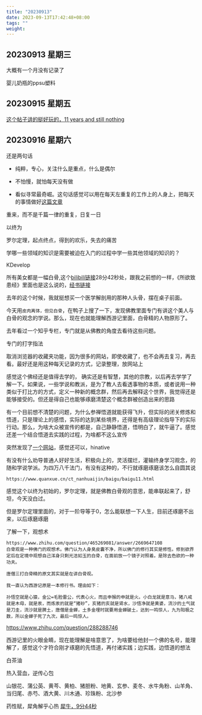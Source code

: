 ```yaml
---
title: "20230913"
date: 2023-09-13T17:42:48+08:00
tags: ""
weight: 
---
```


## 20230913 星期三

大概有一个月没有记录了

婴儿奶瓶的ppsu塑料


## 20230915 星期五

[这个帖子讲的挺好玩的，11 years and still nothing](https://www.reddit.com/r/EnglishLearning/comments/15yoi2s/11_years_and_still_nothing/)


## 20230916 星期六

还是两句话

+ 纯粹，专心，关注什么是重点，什么是偶尔

+ 不怕慢，就怕每天没有做

+ 看似寻常最奇崛。这句话感觉可以用在每天左重复的工作上的人身上，把每天的事情做好[这篇文章](https://www.fx361.cc/page/2018/0928/4292729.shtml)

重来，而不是千篇一律的重复，日复一日

以终为

罗尔定理，起点终点，得到的欢乐，失去的痛苦

学哪一些领域的知识是需要被迫在入门的过程中学一些其他领域的知识的？

KDevelop

所有美女都是一幅白骨,这个[bilibili链接](https://www.bilibili.com/video/BV1Uh4y1v79h)28分42秒处，跟我之前想的一样，《所欲致患经》里面也是这么说的，[经书链接](https://zh.wikisource.org/zh-hans/%E6%89%80%E6%AC%B2%E8%87%B4%E6%82%A3%E7%B6%93)

去年的这个时候，我就挺想买一个医学解剖用的那种人头骨，摆在桌子前面。

今天用`皮肉离体，但见白骨`，在鸭子上搜了一下，发现佛教里面专门有讲这个美人与白骨的观念的学说。那么，现在也就能理解西游记里面，白骨精的人物原形了。

去年看过一个知乎专栏，专门就是从佛教的角度去看待这些问题。

专门的打字指法

取消浏览器的收藏夹功能，因为很多的网站，即使收藏了，也不会再去复习，再去看。最好还是用这种每天记录的方式，记录整理，放网站上

感觉这个佛经还是值得去学的， 确实还是有智慧，其他的宗教，以后再去学学了解一下。如果说，一些学说和教派，是为了教人去看透事物的本质，或者说用一种类似于打比方的方式，定义一种新的概念群，然后再去解释这个世界，我觉得还是能够接受的。但还是得自己也能够琢磨清楚这个概念群被创造出来的思路

有一个目前想不清楚的问题，为什么参禅悟道就能获得飞升，但实际的闭关修炼和悟道，只是理论上的感悟，实际的达到某些境界，还得是有高级理论指导下的实际行动。那么，为啥大众被宣传的都是，自己静静悟道，悟明白了，就牛逼了。感觉还差一个结合悟道去实践的过程，为啥都不这么宣传

突然发现了[一个网站](https://tw.hinative.com/questions/5944772)，感觉还可以，hinative

有没有什么劝导普通人好好生活，积极向上的，灵活摆烂，灌输终身学习观念，的随和学说学派。为四万八千法门，有没有这种的，不行就琢磨琢磨该怎么自圆其说

```
https://www.quanxue.cn/ct_nanhuaijin/baigu/baigu11.html

```

感觉这个以终为初始的，罗尔定理，就是佛教白骨观的意思，能串联起来了，舒坦，今天没白过。

但是罗尔定理里面的，对于一阶导等于0，怎么能联想一下人生，目前还琢磨不出来，以后琢磨琢磨

了解一下，观想术

```
https://www.zhihu.com/question/465269081/answer/2669647108
白骨观是一种佛门的观想术。佛门认为人身臭皮囊不净，所以佛门的修行其实是修性。修到欲界定后在定境中观想自己浑身只剩光洁如玉的白骨，在面前放一个镜子对照着。是除去色欲的一种功夫。

唐僧三打白骨精的原文其实就是在讲白骨观。

我一直认为西游记原是一本修行书。理由如下：

孙悟空就是心猿，金公=毛脸雷公，代表心火，而且申猴的申就是火。小白龙就是意马，猪八戒就是木母，就是汞，而炼汞的就是“猪砂”，亥猪的亥就是肾水，沙悟净就是黄婆，流沙的土气就是刀圭，流沙就是脾土，唐僧是金蝉，土多金埋时就要用金蝉破土，达到一鸣惊人，九为阳极之数，所以金蝉子死了九次，最后一鸣惊人。

```

<https://www.zhihu.com/question/288288746>


西游记里的火眼金睛，现在能理解是啥意思了，为啥要给他封一个佛的名号，能理解了，感觉这个才符合刚才琢磨的先悟道，再付诸实践；边实践，边悟道的想法

白茶油

热入营血，逆传心包

山银花、蒲公英、黄芩、黄柏、猪胆粉、地黄、玄参、麦冬、水牛角粉、山羊角、当归尾、赤芍、酒大黄、川木通、珍珠粉、北沙参

药性赋，犀角解乎心热
[犀牛，9分44秒](https://www.bilibili.com/video/BV14g4y137km)
